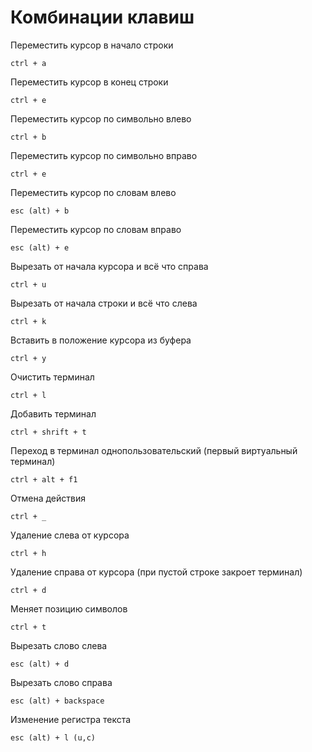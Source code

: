 # Комбинации клавиш

Переместить курсор в начало строки

```
ctrl + a
```

Переместить курсор в конец строки

```
ctrl + e
```

Переместить курсор по символьно влево

```
ctrl + b
```

Переместить курсор по символьно вправо

```
ctrl + e
```

Переместить курсор по словам влево

```
esc (alt) + b
```

Переместить курсор по словам вправо

```
esc (alt) + e
```

Вырезать от начала курсора и всё что справа

```
ctrl + u
```

Вырезать от начала строки и всё что слева

```
ctrl + k
```

Вставить в положение курсора из буфера

```
ctrl + y
```

Очистить терминал

```
ctrl + l
```

Добавить терминал

```
ctrl + shrift + t
```

Переход в терминал однопользовательский (первый виртуальный терминал)

```
ctrl + alt + f1
```

Отмена действия

```
ctrl + _
```

Удаление слева от курсора

```
ctrl + h
```

Удаление справа от курсора (при пустой строке закроет терминал)

```
ctrl + d
```

Меняет позицию символов

```
ctrl + t
```

Вырезать слово слева

```
esc (alt) + d
```

Вырезать слово справа

```
esc (alt) + backspace
```

Изменение регистра текста

```
esc (alt) + l (u,c)
```